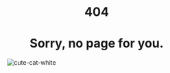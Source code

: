 <div align="center"><h1 color: #e91e63">404</h1> </div>
<div align="center"><h1>Sorry, no page for you.</h1> </div>

<div align="center" style="width:200px; height:200px;">
  
![cute-cat-white](https://github.com/cattelia/cattelia.github.io/assets/16729225/324cfaa2-154e-4d38-93c0-444d9aa5e8bc)
  
</div>
